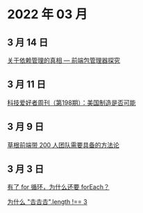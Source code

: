 # 2022 年 03 月

## 3 月 14 日

[关于依赖管理的真相 — 前端包管理器探究](https://mp.weixin.qq.com/s/t6RZAKb6mXTfXl7XbpZ_vw) <Badge type="tip" text="文章" />

## 3 月 11 日

[科技爱好者周刊（第198期）：美国制造是否可能](https://mp.weixin.qq.com/s/Zoim--8wniuswFKGzd5jQw) <Badge type="tip" text="周刊" />

## 3 月 9 日

[草根前端带 200 人团队需要具备的方法论](https://mp.weixin.qq.com/s/R1J0Wt6bdUbpJPnA21RA7A) <Badge type="tip" text="文章" />

## 3 月 3 日

[有了 for 循环，为什么还要 forEach？](https://juejin.cn/post/7018097650687803422) <Badge type="tip" text="技术" />

[为什么 "𠮷𠮷𠮷".length !== 3](https://mp.weixin.qq.com/s/9bKtHigrNwLvRFRTmZYzkA) <Badge type="tip" text="技术" />
